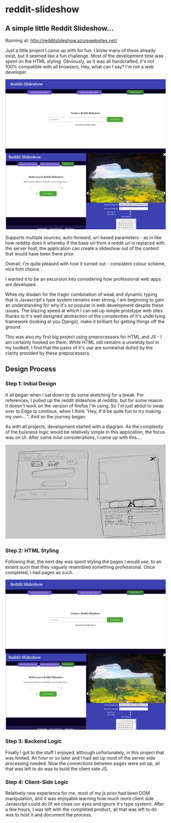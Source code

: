 # reddit-slideshow
## A simple little Reddit Slideshow...
Running at: http://redditslideshow.azurewebsites.net/

Just a little project I came up with for fun. I know many of these already exist, but it seemed like a fun challenge.
Most of the development time was spent on the HTML styling. Obviously, as it was all handcrafted, it's not 100% 
compatible with all browsers. 
Hey, what can I say? I'm not a web developer.

![FinalProduct](https://raw.githubusercontent.com/Gopiandcode/reddit-slideshow/master/Screens.png)

Supports multiple sources, auto-forward, url-based parameters - as in like how redditp does it whereby if the base url from
a reddit url is replaced with the server host, the application can create a slideshow out of the content that would have been
there prior.

Overall, I'm quite pleased with how it turned out - consistent colour scheme, nice font choice...

I wanted it to be an excursion into considering how professional web apps are developed.

While my disdain for the tragic combination of weak and dynamic typing that is Javascript's type system remains ever strong,
I am beginning to gain an understanding for why it's so popular in web development despite these issues. The blazing speed at
which I can set up simple prototype web sites thanks to it's well designed abstraction of the complexities of it's underlying 
framework (looking at you Django), make it brilliant for getting things off the ground.

This was also my first big project using preprocessors for HTML and JS - I am certainly hooked on them. While HTML still remains
a unwieldy tool in my toolbelt, I find that the pains of it's use are somewhat dulled by the clarity provided by these preprocessors.

## Design Process
### Step 1: Initial Design
It all began when I sat down to do some sketching for a break. For references, I pulled up the reddit slideshow at redditp, but for
some reason it doesn't work on the version of firefox I'm using. So I'm just about to swap over to Edge to continue, when I think
"Hey, It'd be quite fun to try making my own....". And so the journey began.

As with all projects, development started with a diagram. As the complexity of the buisness logic would be relatively simple in this
application, the focus was on UI. After some iniial considerations, I came up with this....

![InitialDiagram](https://raw.githubusercontent.com/Gopiandcode/reddit-slideshow/master/UI_Design.png)


### Step 2: HTML Styling
Following that, the next day was spent styling the pages I would use, to an extent such that they vaguely resembled something
professional. Once completed, I had pages as such.


![WebPages](https://raw.githubusercontent.com/Gopiandcode/reddit-slideshow/master/Screens.png)


### Step 3: Backend Logic
Finally I got to the stuff I enjoyed, although unfortunately, in this project that was limited. An hour or so later and I had set up
most of the server side processing needed. Now the connections between pages were set up, all that was left to do was to build the
client side JS.


### Step 4: Client-Side Logic
Relatively new experience for me, most of my js prior had been DOM manipulation, and it was enjoyable learning how much more
client side Javascript could do (If we close our eyes and ignore it's type system). After a few hours, I was left with the completed
product, all that was left to do was to host it and document the process.


